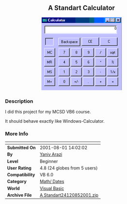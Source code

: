 ﻿<div align="center">

## A Standart Calculator

<img src="PIC20017271419243125.gif">
</div>

### Description

I did this project for my MCSD VB6 course.

It should behave exactly like Windows-Calculator.
 
### More Info
 


<span>             |<span>
---                |---
**Submitted On**   |2001-08-01 14:02:02
**By**             |[Yaniv Arazi](https://github.com/Planet-Source-Code/PSCIndex/blob/master/ByAuthor/yaniv-arazi.md)
**Level**          |Beginner
**User Rating**    |4.8 (24 globes from 5 users)
**Compatibility**  |VB 6\.0
**Category**       |[Math/ Dates](https://github.com/Planet-Source-Code/PSCIndex/blob/master/ByCategory/math-dates__1-37.md)
**World**          |[Visual Basic](https://github.com/Planet-Source-Code/PSCIndex/blob/master/ByWorld/visual-basic.md)
**Archive File**   |[A Standart24120852001\.zip](https://github.com/Planet-Source-Code/yaniv-arazi-a-standart-calculator__1-25568/archive/master.zip)








